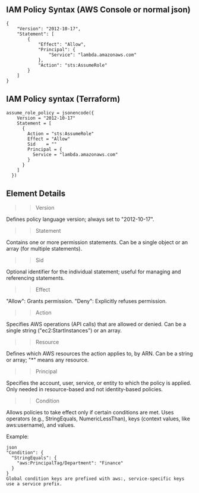 ## IAM Policy Syntax (AWS Console or normal json)

```
{
    "Version": "2012-10-17",
    "Statement": [
        {
            "Effect": "Allow",
            "Principal": {
                "Service": "lambda.amazonaws.com"
            },
            "Action": "sts:AssumeRole"
        }
    ]
}
```

## IAM Policy syntax (Terraform)

```
assume_role_policy = jsonencode({
    Version = "2012-10-17"
    Statement = [
      {
        Action = "sts:AssumeRole"
        Effect = "Allow"
        Sid    = ""
        Principal = {
          Service = "lambda.amazonaws.com"
        }
      }
    ]
  })
```

## Element Details

>> Version

Defines policy language version; always set to "2012-10-17".

>> Statement

Contains one or more permission statements. Can be a single object or an array (for multiple statements).

>> Sid

Optional identifier for the individual statement; useful for managing and referencing statements.

>> Effect

"Allow": Grants permission. "Deny": Explicitly refuses permission.

>> Action

Specifies AWS operations (API calls) that are allowed or denied. Can be a single string ("ec2:StartInstances") or an array.

>> Resource

Defines which AWS resources the action applies to, by ARN. Can be a string or array; "*" means any resource.

>> Principal

Specifies the account, user, service, or entity to which the policy is applied. Only needed in resource-based and not identity-based policies.

>> Condition

Allows policies to take effect only if certain conditions are met. Uses operators (e.g., StringEquals, NumericLessThan), keys (context values, like aws:username), and values.

Example:
```
json
"Condition": {
  "StringEquals": {
    "aws:PrincipalTag/Department": "Finance"
  }
}
Global condition keys are prefixed with aws:, service-specific keys use a service prefix.
```
